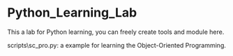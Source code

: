 # Python_Learning_Lab

This a lab for Python learning, you can freely create tools and module here.

scripts\sc_pro.py: a example for learning the Object-Oriented Programming.
